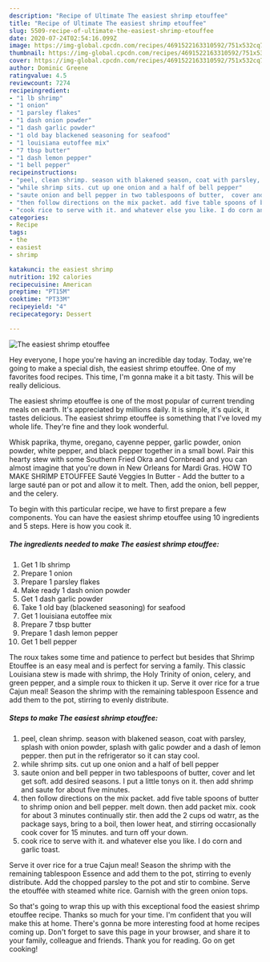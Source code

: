 ```yaml
---
description: "Recipe of Ultimate The easiest shrimp etouffee"
title: "Recipe of Ultimate The easiest shrimp etouffee"
slug: 5509-recipe-of-ultimate-the-easiest-shrimp-etouffee
date: 2020-07-24T02:54:16.099Z
image: https://img-global.cpcdn.com/recipes/4691522163310592/751x532cq70/the-easiest-shrimp-etouffee-recipe-main-photo.jpg
thumbnail: https://img-global.cpcdn.com/recipes/4691522163310592/751x532cq70/the-easiest-shrimp-etouffee-recipe-main-photo.jpg
cover: https://img-global.cpcdn.com/recipes/4691522163310592/751x532cq70/the-easiest-shrimp-etouffee-recipe-main-photo.jpg
author: Dominic Greene
ratingvalue: 4.5
reviewcount: 7274
recipeingredient:
- "1 lb shrimp"
- "1 onion"
- "1 parsley flakes"
- "1 dash onion powder"
- "1 dash garlic powder"
- "1 old bay blackened seasoning for seafood"
- "1 louisiana eutoffee mix"
- "7 tbsp butter"
- "1 dash lemon pepper"
- "1 bell pepper"
recipeinstructions:
- "peel, clean shrimp. season with blakened season, coat with parsley, splash with onion powder, splash with galic powder and a dash of lemon pepper. then put in the refrigerator so it can stay cool."
- "while shrimp sits. cut up one onion and a half of bell pepper"
- "saute onion and bell pepper in two tablespoons of butter,  cover and let get soft. add desired seasons. I put a little tonys on it. then add shrimp and saute for about five minutes."
- "then follow directions on the mix packet. add five table spoons of butter to shrimp onion and bell pepper.  melt down. then add packet mix. cook for about 3 minutes continually stir. then add the 2 cups od watrr, as the package says, bring to a boil, then lower heat, and stirring occasionally cook cover for 15 minutes.  and turn off your down."
- "cook rice to serve with it. and whatever else you like. I do corn and garlic toast."
categories:
- Recipe
tags:
- the
- easiest
- shrimp

katakunci: the easiest shrimp 
nutrition: 192 calories
recipecuisine: American
preptime: "PT15M"
cooktime: "PT33M"
recipeyield: "4"
recipecategory: Dessert

---
```



![The easiest shrimp etouffee](https://img-global.cpcdn.com/recipes/4691522163310592/751x532cq70/the-easiest-shrimp-etouffee-recipe-main-photo.jpg)

Hey everyone, I hope you're having an incredible day today. Today, we're going to make a special dish, the easiest shrimp etouffee. One of my favorites food recipes. This time, I'm gonna make it a bit tasty. This will be really delicious.

The easiest shrimp etouffee is one of the most popular of current trending meals on earth. It's appreciated by millions daily. It is simple, it's quick, it tastes delicious. The easiest shrimp etouffee is something that I've loved my whole life. They're fine and they look wonderful.

Whisk paprika, thyme, oregano, cayenne pepper, garlic powder, onion powder, white pepper, and black pepper together in a small bowl. Pair this hearty stew with some Southern Fried Okra and Cornbread and you can almost imagine that you&#39;re down in New Orleans for Mardi Gras. HOW TO MAKE SHRIMP ETOUFFEE Sauté Veggies In Butter - Add the butter to a large sauté pan or pot and allow it to melt. Then, add the onion, bell pepper, and the celery.


To begin with this particular recipe, we have to first prepare a few components. You can have the easiest shrimp etouffee using 10 ingredients and 5 steps. Here is how you cook it.

<!--inarticleads1-->

##### The ingredients needed to make The easiest shrimp etouffee:

1. Get 1 lb shrimp
1. Prepare 1 onion
1. Prepare 1 parsley flakes
1. Make ready 1 dash onion powder
1. Get 1 dash garlic powder
1. Take 1 old bay (blackened seasoning) for seafood
1. Get 1 louisiana eutoffee mix
1. Prepare 7 tbsp butter
1. Prepare 1 dash lemon pepper
1. Get 1 bell pepper


The roux takes some time and patience to perfect but besides that Shrimp Etouffee is an easy meal and is perfect for serving a family. This classic Louisiana stew is made with shrimp, the Holy Trinity of onion, celery, and green pepper, and a simple roux to thicken it up. Serve it over rice for a true Cajun meal! Season the shrimp with the remaining tablespoon Essence and add them to the pot, stirring to evenly distribute. 

<!--inarticleads2-->

##### Steps to make The easiest shrimp etouffee:

1. peel, clean shrimp. season with blakened season, coat with parsley, splash with onion powder, splash with galic powder and a dash of lemon pepper. then put in the refrigerator so it can stay cool.
1. while shrimp sits. cut up one onion and a half of bell pepper
1. saute onion and bell pepper in two tablespoons of butter,  cover and let get soft. add desired seasons. I put a little tonys on it. then add shrimp and saute for about five minutes.
1. then follow directions on the mix packet. add five table spoons of butter to shrimp onion and bell pepper.  melt down. then add packet mix. cook for about 3 minutes continually stir. then add the 2 cups od watrr, as the package says, bring to a boil, then lower heat, and stirring occasionally cook cover for 15 minutes.  and turn off your down.
1. cook rice to serve with it. and whatever else you like. I do corn and garlic toast.


Serve it over rice for a true Cajun meal! Season the shrimp with the remaining tablespoon Essence and add them to the pot, stirring to evenly distribute. Add the chopped parsley to the pot and stir to combine. Serve the etouffée with steamed white rice. Garnish with the green onion tops. 

So that's going to wrap this up with this exceptional food the easiest shrimp etouffee recipe. Thanks so much for your time. I'm confident that you will make this at home. There's gonna be more interesting food at home recipes coming up. Don't forget to save this page in your browser, and share it to your family, colleague and friends. Thank you for reading. Go on get cooking!
